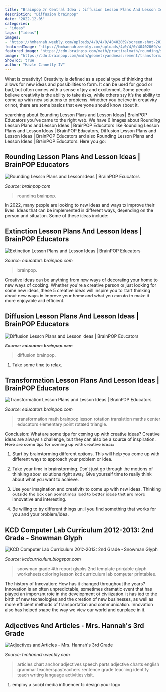 ```yaml
---
title: "Brainpop Jr Central Idea : Diffusion Lesson Plans And Lesson Ideas"
description: "Diffusion brainpop"
date: "2022-12-03"
categories:
- "ideas"
tags: ["ideas"]
images:
- "https://hmhannah.weebly.com/uploads/4/0/4/0/40402069/screen-shot-2017-02-16-at-12-54-19-pm_orig.png"
featuredImage: "https://hmhannah.weebly.com/uploads/4/0/4/0/40402069/screen-shot-2017-02-16-at-12-54-19-pm_orig.png"
featured_image: "https://cdn.brainpop.com/math/practicalmath/rounding/screenshot3.png"
image: "https://cdn.brainpop.com/math/geometryandmeasurement/transformation/screenshot2.png"
ShowToc: true
author: "Hazle Connelly IV"
---
```



What is creativity?
Creativity is defined as a special type of thinking that allows for new ideas and possibilities to form. It can be used for good or bad, but often comes with a sense of joy and excitement. Some people believe creativity is the ability to take risks, while others say it’s the ability to come up with new solutions to problems. Whether you believe in creativity or not, there are some basics that everyone should know about it.

	

		
searching about Rounding Lesson Plans and Lesson Ideas | BrainPOP Educators you've came to the right web. We have 6 Images about Rounding Lesson Plans and Lesson Ideas | BrainPOP Educators like Rounding Lesson Plans and Lesson Ideas | BrainPOP Educators, Diffusion Lesson Plans and Lesson Ideas | BrainPOP Educators and also Rounding Lesson Plans and Lesson Ideas | BrainPOP Educators. Here you go:
		
    
## Rounding Lesson Plans And Lesson Ideas | BrainPOP Educators

<img loading=lazy src="https://cdn.brainpop.com/math/practicalmath/rounding/screenshot3.png" onerror="this.onerror=null;this.src='https://tse2.mm.bing.net/th?id=OIP.X2JSPEMLP-MGx44ltv3KHwHaFk&amp;pid=15.1';" alt="Rounding Lesson Plans and Lesson Ideas | BrainPOP Educators">

_Source: brainpop.com_

>rounding brainpop. 

	

In 2022, many people are looking to new ideas and ways to improve their lives. Ideas that can be implemented in different ways, depending on the person and situation. Some of these ideas include: 

    
## Extinction Lesson Plans And Lesson Ideas | BrainPOP Educators

<img loading=lazy src="https://cdn.brainpop.com/science/paleontologyandanthropology/extinction/screenshot3.png" onerror="this.onerror=null;this.src='https://tse1.mm.bing.net/th?id=OIP.nIlPfTJWXkLifDENlpRmSAHaFk&amp;pid=15.1';" alt="Extinction Lesson Plans and Lesson Ideas | BrainPOP Educators">

_Source: educators.brainpop.com_

>brainpop. 

	

Creative ideas can be anything from new ways of decorating your home to new ways of cooking. Whether you're a creative person or just looking for some new ideas, these 5 creative ideas will inspire you to start thinking about new ways to improve your home and what you can do to make it more enjoyable and efficient.

    
## Diffusion Lesson Plans And Lesson Ideas | BrainPOP Educators

<img loading=lazy src="https://cdn.brainpop.com/science/matterandchemistry/diffusion/screenshot1.png" onerror="this.onerror=null;this.src='https://tse3.mm.bing.net/th?id=OIP._6cvA9XAxZ_zmZTV19t3mAHaFk&amp;pid=15.1';" alt="Diffusion Lesson Plans and Lesson Ideas | BrainPOP Educators">

_Source: educators.brainpop.com_

>diffusion brainpop. 

	

1. Take some time to relax.

    
## Transformation Lesson Plans And Lesson Ideas | BrainPOP Educators

<img loading=lazy src="https://cdn.brainpop.com/math/geometryandmeasurement/transformation/screenshot2.png" onerror="this.onerror=null;this.src='https://tse3.mm.bing.net/th?id=OIP.ML2ZMpzXVitgKq8SLxZLHgHaFk&amp;pid=15.1';" alt="Transformation Lesson Plans and Lesson Ideas | BrainPOP Educators">

_Source: educators.brainpop.com_

>transformation math brainpop lesson rotation translation maths center educators elementary point rotated triangle. 

	

Conclusion: What are some tips for coming up with creative ideas?
Creative ideas are always a challenge, but they can also be a source of inspiration. Here are some tips for coming up with creative ideas:
1. Start by brainstorming different options. This will help you come up with different ways to approach your problem or idea.

2. Take your time in brainstorming. Don’t just go through the motions of thinking about solutions right away. Give yourself time to really think about what you want to achieve.

3. Use your imagination and creativity to come up with new ideas. Thinking outside the box can sometimes lead to better ideas that are more innovative and interesting.

4. Be willing to try different things until you find something that works for you and your problem/idea.

    
## KCD Computer Lab Curriculum 2012-2013: 2nd Grade - Snowman Glyph

<img loading=lazy src="https://2.bp.blogspot.com/--pqnb_s-aEE/ToXY8RzIrzI/AAAAAAAAAk8/fpfx8XeoApo/s1600/SnowmanGlyph.JPG" onerror="this.onerror=null;this.src='https://tse1.mm.bing.net/th?id=OIP.wLg4xQnww9vEvn2wJfurFAAAAA&amp;pid=15.1';" alt="KCD Computer Lab Curriculum 2012-2013: 2nd Grade - Snowman Glyph">

_Source: kcdcurriculum.blogspot.com_

>snowman grade 4th report glyphs 2nd template printable glyph worksheets coloring lesson kcd curriculum lab computer printablee. 

	

The history of Innovation: How has it changed throughout the years?
Innovation is an often unpredictable, sometimes dramatic event that has played an important role in the development of civilization. It has led to the birth of new technologies and the creation of new businesses, as well as more efficient methods of transportation and communication. Innovation also has helped shape the way we view our world and our place in it.

    
## Adjectives And Articles - Mrs. Hannah&#039;s 3rd Grade

<img loading=lazy src="https://hmhannah.weebly.com/uploads/4/0/4/0/40402069/screen-shot-2017-02-16-at-12-54-19-pm_orig.png" onerror="this.onerror=null;this.src='https://tse3.mm.bing.net/th?id=OIP.Fpxmbav3rgCQL5Nsnb2_gQAAAA&amp;pid=15.1';" alt="Adjectives and Articles - Mrs. Hannah&#039;s 3rd Grade">

_Source: hmhannah.weebly.com_

>articles chart anchor adjectives speech parts adjective charts english grammar teacherspayteachers sentence grade teaching identify teach writing language activities visit. 

	

1. employ a social media influencer to design your logo 

